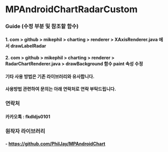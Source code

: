 # MPAndroidChartRadarCustom

### Guide (수정 부분 및 참조할 함수)
#### 1. com > github > mikephil > charting > renderer > XAxisRenderer.java 에서 drawLabelRadar
#### 2. com > github > mikephil > charting > renderer > RadarChartRenderer.java > drawBackground 함수 paint 속성 수정

#### 기타 사용 방법은 기존 라이브러리와 유사합니다.
#### 사용방법 관련하여 문의는 아래 연락처로 연락 부탁드립니다.

### 연락처
#### 카카오톡 : fkdldjs0101

### 원작자 라이브러리
#### - https://github.com/PhilJay/MPAndroidChart
